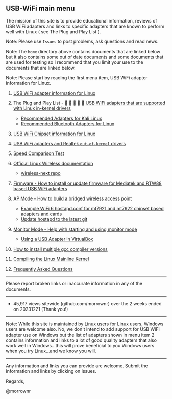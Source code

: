 ##   USB-WiFi main menu

The mission of this site is to provide educational information, reviews of USB WiFi adapters  and links to specific adapters that are known to perform well with Linux ( see The Plug and Play List ).

Note: Please use `Issues` to post problems, ask questions and read news.

Note: The `home` directory above contains documents that are linked below but it also contains some out of date documents and some documents that are used for testing so I recommend that you limit your use to the documents that are linked below.

Note: Please start by reading the first menu item, USB WiFi adapter information for Linux.

1.  [USB WiFi adapter information for Linux](./home/USB_WiFi_Adapter_Information_for_Linux.md)

2.  The Plug and Play List - :rocket: :rocket: :rocket: :rocket: :rocket: [USB WiFi adapters that are supported with Linux in-kernel drivers](./home/USB_WiFi_Adapters_that_are_supported_with_Linux_in-kernel_drivers.md)
    *  [Recommended Adapters for Kali Linux](./home/Recommended_Adapters_for_Kali_Linux.md)
    *  [Recommended Bluetooth Adapters for Linux](./home/Recommended_Bluetooth_Adapters_for_Linux.md)

3.  [USB WiFi Chipset information for Linux](./home/USB_WiFi_Chipsets.md)

4.  [USB WiFi adapters and Realtek `out-of-kernel` drivers](./home/USB_WiFi_Adapter_out-of-kernel_drivers_for_Linux.md)

5.  [Speed Comparison Test](./home/Speed_Comparison_Test.md)

6.  [Official Linux Wireless documentation](https://wireless.docs.kernel.org/en/latest/index.html)
    * [wireless-next repo](https://git.kernel.org/pub/scm/linux/kernel/git/wireless/wireless-next.git/log/)

7.  [Firmware - How to install or update firmware for Mediatek and RTW88 based USB WiFi adapters](./home/How_to_Install_Firmware_for_Mediatek_based_USB_WiFi_adapters.md)

8.  [AP Mode - How to build a bridged wireless access point](./home/AP_Mode/Bridged_Wireless_Access_Point.md)
    * [Example WiFi 6 hostapd.conf for  mt7921 and mt7922 chipset based adapters and cards](./home/AP_Mode/hostapd-WiFi6.conf)
    * [Update hostapd to the latest git](./home/AP_Mode/Upgrade_hostapd.md)

9. [Monitor Mode - Help with starting and using monitor mode](https://github.com/morrownr/Monitor_Mode)
   * [Using a USB Adapter in VirtualBox](./home/Using_USB_Adapter_in_VirtualBox.md)

10. [How to install multiple gcc compiler versions](./home/How_to_install_multiple_gcc_compiler_versions.md)

11. [Compiling the Linux Mainline Kernel](./home/Compiling_the_Linux_Mainline_Kernel.md)

12. [Frequently Asked Questions](./home/FAQ.md) 

-----

Please report broken links or inaccurate information in any of the documents.

-----

- 45,917 views sitewide (github.com/morrownr) over the 2 weeks ended on 20231221 (Thank you!)

-----

Note: While this site is maintained by Linux users for Linux users, Windows users are welcome also. No, we don't intend to add support for
USB WiFi adapter use on Windows but the list of adapters shown in menu item 2 contains information and links to a lot of good quality
adapters that also work well in Windows...this will prove beneficial to you Windows users when you try Linux...and we know you will.

-----

Any information and links you can provide are welcome. Submit the information and links by clicking on Issues.

Regards,

@morrownr
